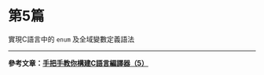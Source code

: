 # 第5篇

實現C語言中的 `enum` 及全域變數定義語法

-----
**參考文章：[手把手教你構建C語言編譯器（5）](https://lotabout.me/2016/write-a-C-interpreter-5/)**
